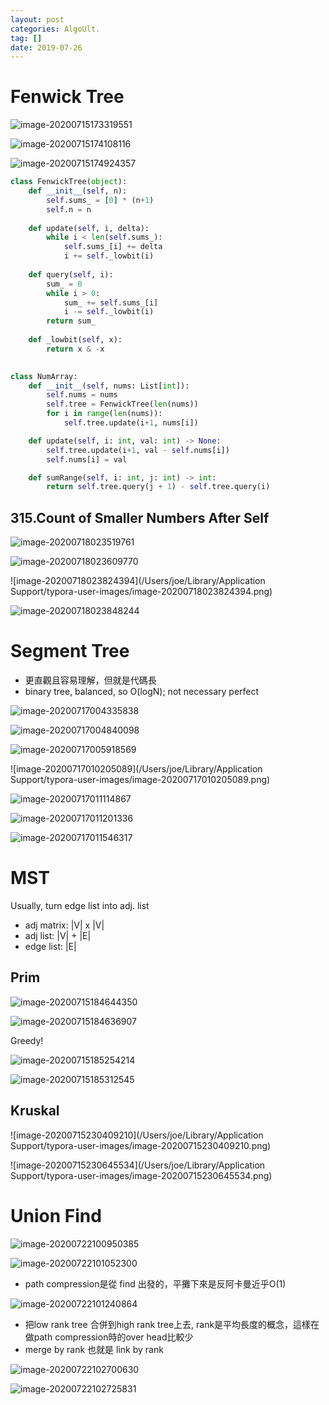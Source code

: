 ```yaml
---
layout: post
categories: AlgoUlt.
tag: [] 
date: 2019-07-26
---
```




# Fenwick Tree

![image-20200715173319551](https://tva1.sinaimg.cn/large/007S8ZIlgy1ggrsh3fq61j31920lm47i.jpg)

![image-20200715174108116](https://tva1.sinaimg.cn/large/007S8ZIlgy1ggrsp6fuk6j31960mgqeg.jpg)

![image-20200715174924357](https://tva1.sinaimg.cn/large/007S8ZIlgy1ggrsxs6yawj30y60ge7cg.jpg)



```python
class FenwickTree(object):
    def __init__(self, n):
        self.sums_ = [0] * (n+1)
        self.n = n
        
    def update(self, i, delta):
        while i < len(self.sums_):
            self.sums_[i] += delta
            i += self._lowbit(i)
    
    def query(self, i):
        sum_ = 0
        while i > 0:
            sum_ += self.sums_[i]
            i -= self._lowbit(i)
        return sum_
    
    def _lowbit(self, x):
        return x & -x
    

class NumArray:
    def __init__(self, nums: List[int]):
        self.nums = nums
        self.tree = FenwickTree(len(nums))
        for i in range(len(nums)):
            self.tree.update(i+1, nums[i])

    def update(self, i: int, val: int) -> None:
        self.tree.update(i+1, val - self.nums[i])
        self.nums[i] = val

    def sumRange(self, i: int, j: int) -> int:
        return self.tree.query(j + 1) - self.tree.query(i)
```



## 315.Count of Smaller Numbers After Self

![image-20200718023519761](https://tva1.sinaimg.cn/large/007S8ZIlgy1ggujdp1o3cj319y0n2k4o.jpg)



![image-20200718023609770](https://tva1.sinaimg.cn/large/007S8ZIlgy1ggujeh5tfej31ae0ms12c.jpg)

![image-20200718023824394](/Users/joe/Library/Application Support/typora-user-images/image-20200718023824394.png)

![image-20200718023848244](https://tva1.sinaimg.cn/large/007S8ZIlgy1ggujh9hnupj30xy0kygz9.jpg)



# Segment Tree

- 更直觀且容易理解，但就是代碼長
- binary tree, balanced, so O(logN); not necessary perfect

![image-20200717004335838](https://tva1.sinaimg.cn/large/007S8ZIlgy1ggtajfaf6jj315q0k2ajx.jpg)



![image-20200717004840098](https://tva1.sinaimg.cn/large/007S8ZIlgy1ggtaogby29j31760l4al7.jpg)



![image-20200717005918569](https://tva1.sinaimg.cn/large/007S8ZIlgy1ggtazhqyolj31380i210v.jpg)

![image-20200717010205089](/Users/joe/Library/Application Support/typora-user-images/image-20200717010205089.png)





![image-20200717011114867](https://tva1.sinaimg.cn/large/007S8ZIlgy1ggtbc3bhtbj31720ke13z.jpg)

![image-20200717011201336](https://tva1.sinaimg.cn/large/007S8ZIlgy1ggtbcsjngrj31840mgwq4.jpg)



![image-20200717011546317](https://tva1.sinaimg.cn/large/007S8ZIlgy1ggtbh09kqsj317s0mu7gt.jpg)







# MST

Usually, turn edge list into adj. list

- adj matrix: |V| x |V|
- adj list: |V| + |E|
- edge list: |E|

## Prim

![image-20200715184644350](https://tva1.sinaimg.cn/large/007S8ZIlgy1ggrulfnwylj30gk05ujt1.jpg)



![image-20200715184636907](https://tva1.sinaimg.cn/large/007S8ZIlgy1ggrulc6ffvj30im0b00w3.jpg)



Greedy!



![image-20200715185254214](https://tva1.sinaimg.cn/large/007S8ZIlgy1ggrus16rd6j31dk0ognax.jpg)



![image-20200715185312545](https://tva1.sinaimg.cn/large/007S8ZIlgy1ggrusiuvkpj31iu0q41gm.jpg)



## Kruskal

![image-20200715230409210](/Users/joe/Library/Application Support/typora-user-images/image-20200715230409210.png)

![image-20200715230645534](/Users/joe/Library/Application Support/typora-user-images/image-20200715230645534.png)



# Union Find



![image-20200722100950385](https://tva1.sinaimg.cn/large/007S8ZIlgy1ggziztev1mj30tu0fktew.jpg)



![image-20200722101052300](https://tva1.sinaimg.cn/large/007S8ZIlgy1ggzj0tmac1j30pw0hitdb.jpg)

- path compression是從 find 出發的，平攤下來是反阿卡曼近乎O(1)



![image-20200722101240864](https://tva1.sinaimg.cn/large/007S8ZIlgy1ggzj2pqk5dj30zo0gg7at.jpg)

- 把low rank tree 合併到high rank tree上去, rank是平均長度的概念，這樣在做path compression時的over head比較少
- merge by rank 也就是 link by rank



![image-20200722102700630](https://tva1.sinaimg.cn/large/007S8ZIlgy1ggzjhmrcp4j30l00ie79r.jpg)

![image-20200722102725831](https://tva1.sinaimg.cn/large/007S8ZIlgy1ggzji4hnntj30oc0hkq8o.jpg)

